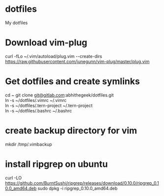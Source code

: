 # dotfiles

My dotfiles  
  
# Download vim-plug
curl -fLo ~/.vim/autoload/plug.vim --create-dirs https://raw.githubusercontent.com/junegunn/vim-plug/master/plug.vim  
  
# Get dotfiles and create symlinks
cd ~
git clone git@gitlab.com:abhithegeek/dotfiles.git  
ln -s ~/dotfiles/.vimrc ~/.vimrc  
ln -s ~/dotfiles/.tern-project ~/.tern-project  
ln -s ~/dotfiles/.bashrc ~/.bashrc  

# create backup directory for vim
mkdir /tmp/.vimbackup

# install ripgrep on ubuntu
curl -LO https://github.com/BurntSushi/ripgrep/releases/download/0.10.0/ripgrep_0.10.0_amd64.deb
sudo dpkg -i ripgrep_0.10.0_amd64.deb
